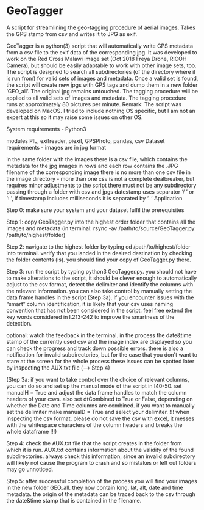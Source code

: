 # GeoTagger
A script for streamlining the geo-tagging procedure of aerial images. Takes the GPS stamp from csv and writes it to JPG as exif.

GeoTagger is a python(3) script that will automatically write GPS metadata from a csv file to the exif data of the corresponding jpg. It was developed to work on the Red Cross Malawi image set (Oct 2018 Freya Drone, RICOH Camera), but should be easily adaptable to work with other image sets, too. The script is designed to search all subdirectories (of the directory where it is run from) for valid sets of images and metadata. Once a valid set is found, the script will create new jpgs with GPS tags and dump them in a new folder ‘GEO_all’. The original jpg remains untouched. The tagging procedure will be applied to all valid sets of images and metadata. The tagging procedure runs at approximately 80 pictures per minute. Remark: The script was developed on MacOS. I tried to include nothing OS specific, but I am not an expert at this so it may raise some issues on other OS.

System requirements	- Python3

modules PIL, exifreader, piexif, GPSPhoto, pandas, csv
Dataset requirements	- images are in jpg format

in the same folder with the images there is a csv file, which contains the metadata for the jpg images in rows and each row contains the .JPG filename of the corresponding image
there is no more than one csv file in the image directory - more than one csv is not a complete dealbreaker, but requires minor adjustments to the script
there must not be any subdirectory passing through a folder with csv and jpgs
datestamp uses separator ‘/ ’ or ‘: ’, if timestamp includes milliseconds it is separated by ‘. ’
Application

Step 0: make sure your system and your dataset fulfil the prerequisites

Step 1:	copy GeoTagger.py into the highest order folder that contains all the images and metadata (in terminal: rsync -av /path/to/source/GeoTagger.py /path/to/highest/folder)

Step 2:	navigate to the highest folder by typing cd /path/to/highest/folder into terminal. verify that you landed in the desired destination by checking the folder contents (ls). you should find your copy of GeoTagger.py there.

Step 3:	run the script by typing python3 GeoTagger.py. you should not have to make alterations to the script, it should be clever enough to automatically adjust to the csv format, detect the delimiter and identify the columns with the relevant information. you can also take control by manually setting the data frame handles in the script (Step 3a). if you encounter issues with the “smart” column identification, it is likely that your csv uses naming convention that has not been considered in the script. feel free extend the key words considered in l.213-242 to improve the smartness of the detection.

optional: watch the feedback in the terminal. in the process the date&time stamp of the currently used csv and the image index are displayed so you can check the progress and track down possible errors. there is also a notification for invalid subdirectories, but for the case that you don't want to stare at the screen for the whole process these issues can be spotted later by inspecting the AUX.txt file (--> Step 4)

(Step 3a:	if you want to take control over the choice of relevant columns, you can do so and set up the manual mode of the script in l40-50. set manualH = True and adjust the data frame handles to match the column headers of your csvs. also set dtCombined to True or False, depending on whether the Date and Time columns are combined. if you want to manually set the delimiter make manualD = True and select your delimiter. !!! when inspecting the csv format, please do not save the csv with excel, it messes with the whitespace characters of the column headers and breaks the whole dataframe !!!)

Step 4:	check the AUX.txt file that the script creates in the folder from which it is run. AUX.txt contains information about the validity of the found subdirectories. always check this information, since an invalid subdirectory will likely not cause the program to crash and so mistakes or left out folders may go unnoticed.

Step 5:	after successful completion of the process you will find your images in the new folder GEO_all. they now contain long, lat, alt, date and time metadata. the origin of the metadata can be traced back to the csv through the date&time stamp that is contained in the filename.

